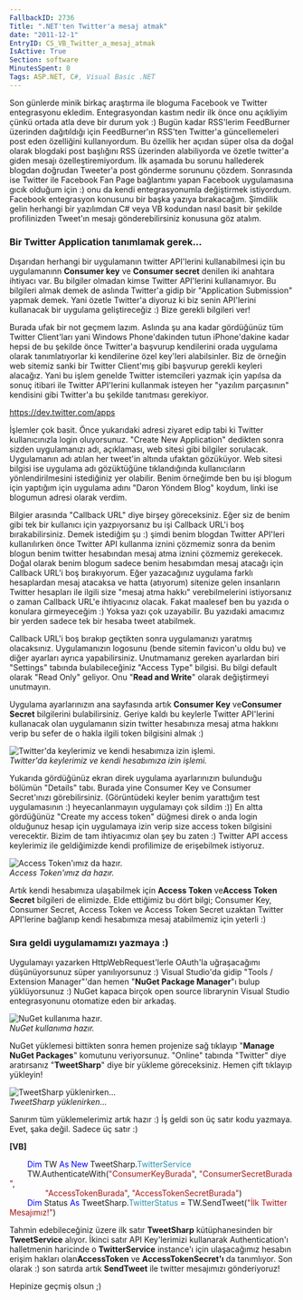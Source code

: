 ```yaml
---
FallbackID: 2736
Title: ".NET'ten Twitter'a mesaj atmak"
date: "2011-12-1"
EntryID: CS_VB_Twitter_a_mesaj_atmak
IsActive: True
Section: software
MinutesSpent: 0
Tags: ASP.NET, C#, Visual Basic .NET
---
```

Son günlerde minik birkaç araştırma ile bloguma Facebook ve Twitter
entegrasyonu ekledim. Entegrasyondan kastım nedir ilk önce onu açıkliyim
çünkü ortada atla deve bir durum yok :) Bugün kadar RSS'lerim FeedBurner
üzerinden dağıtıldığı için FeedBurner'ın RSS'ten Twitter'a
güncellemeleri post eden özelliğini kullanıyordum. Bu özellik her açıdan
süper olsa da doğal olarak blogdaki post başlığını RSS üzerinden
alabiliyorda ve özetle twitter'a giden mesajı özelleştiremiyordum. İlk
aşamada bu sorunu hallederek blogdan doğrudan Tweeter'a post gönderme
sorununu çözdem. Sonrasında ise Twitter ile Facebook Fan Page bağlantımı
yapan Facebook uygulamasına gıcık olduğum için :) onu da kendi
entegrasyonumla değiştirmek istiyordum. Facebook entegrasyon konusunu
bir başka yazıya bırakacağım. Şimdilik gelin herhangi bir yazılımdan C\#
veya VB kodundan nasıl basit bir şekilde profilinizden Tweet'ın mesajı
gönderebilirsiniz konusuna göz atalım.

### Bir Twitter Application tanımlamak gerek...

Dışarıdan herhangi bir uygulamanın twitter API'lerini kullanabilmesi
için bu uygulamanınn **Consumer key** ve **Consumer secret** denilen iki
anahtara ihtiyacı var. Bu bilgiler olmadan kimse Twitter API'lerini
kullanamıyor. Bu bilgileri almak demek de aslında Twitter'a gidip bir
"Application Submission" yapmak demek. Yani özetle Twitter'a diyoruz ki
biz senin API'lerini kullanacak bir uygulama geliştireceğiz :) Bize
gerekli bilgileri ver!

Burada ufak bir not geçmem lazım. Aslında şu ana kadar gördüğünüz tüm
Twitter Client'ları yani Windows Phone'dakinden tutun iPhone'dakine
kadar hepsi de bu şekilde önce Twitter'a başvurup kendilerini orada
uygulama olarak tanımlatıyorlar ki kendilerine özel key'leri
alabilsinler. Biz de örneğin web sitemiz sanki bir Twitter Client'mış
gibi başvurup gerekli keyleri alacağız. Yani bu işlem genelde Twitter
istemcileri yazmak için yapılsa da sonuç itibari ile Twitter API'lerini
kullanmak isteyen her "yazılım parçasının" kendisini gibi Twitter'a bu
şekilde tanıtması gerekiyor.

<https://dev.twitter.com/apps>

İşlemler çok basit. Önce yukarıdaki adresi ziyaret edip tabi ki Twitter
kullanıcınızla login oluyorsunuz. "Create New Application" dedikten
sonra sizden uygulamanızı adı, açıklaması, web sitesi gibi bilgiler
sorulacak. Uygulamanın adı atılan her tweet'in altında ufaktan
gözüküyor. Web sitesi bilgisi ise uygulama adı gözüktüğüne tıklandığında
kullanıcıların yönlendirilmesini istediğiniz yer olabilir. Benim
örneğimde ben bu işi blogum için yaptığım için uygulama adını "Daron
Yöndem Blog" koydum, linki ise blogumun adresi olarak verdim.

Bilgier arasında "Callback URL" diye birşey göreceksiniz. Eğer siz de
benim gibi tek bir kullanıcı için yazpıyorsanız bu işi Callback URL'i
boş bırakabilirsiniz. Demek istediğim şu :) şimdi benim blogdan Twitter
API'leri kullanılırken önce Twitter API kullanma iznini çözmemiz sonra
da benim blogun benim twitter hesabından mesaj atma iznini çözmemiz
gerekecek. Doğal olarak benim blogum sadece benim hesabımdan mesaj
atacağı için Callback URL'i boş bırakıyorum. Eğer yazacağınız uygulama
farklı hesaplardan mesaj atacaksa ve hatta (atıyorum) sitenize gelen
insanların Twitter hesapları ile ilgili size "mesaj atma hakkı"
verebilmelerini istiyorsanız o zaman Callback URL'e ihtiyacınız olacak.
Fakat maalesef ben bu yazıda o konulara girmeyeceğim :) Yoksa yazı çok
uzayabilir. Bu yazıdaki amacımız bir yerden sadece tek bir hesaba tweet
atabilmek.

Callback URL'i boş bırakıp geçtikten sonra uygulamanızı yaratmış
olacaksınız. Uygulamanızın logosunu (bende sitemin favicon'u oldu bu) ve
diğer ayarları ayrıca yapabilirsiniz. Unutmamanız gereken ayarlardan
biri "Settings" tabında bulabileceğiniz "Access Type" bilgisi. Bu bilgi
default olarak "Read Only" geliyor. Onu "**Read and Write**" olarak
değiştirmeyi unutmayın.

Uygulama ayarlarınızın ana sayfasında artık **Consumer Key**
ve**Consumer Secret** bilgilerini bulabilirsiniz. Geriye kaldı bu
keylerle Twitter API'lerini kullanacak olan uygulamanın sizin twitter
hesabınıza mesaj atma hakkını verip bu sefer de o hakla ilgili token
bilgisini almak :)

![Twitter'da keylerimiz ve kendi hesabımıza izin
işlemi.](media/CS_VB_Twitter_a_mesaj_atmak/twitter_api.gif)\
*Twitter'da keylerimiz ve kendi hesabımıza izin işlemi.*

Yukarıda gördüğünüz ekran direk uygulama ayarlarınızın bulunduğu bölümün
"Details" tabı. Burada yine Consumer Key ve Consumer Secret'ınızı
görebilirsiniz. (Görüntüdeki keyler benim yarattığım test uygulamasının
:) heyecanlanmayın uygulamayı çok sildim :)) En altta gördüğünüz "Create
my access token" düğmesi direk o anda login olduğunuz hesap için
uygulamaya izin verip size access token bilgisini verecektir. Bizim de
tam ihtiyacımız olan şey bu zaten :) Twitter API access keylerimiz ile
geldiğimizde kendi profilimize de erişebilmek istiyoruz.

![Access Token'ımız da
hazır.](media/CS_VB_Twitter_a_mesaj_atmak/twitter_api2.gif)\
*Access Token'ımız da hazır.*

Artık kendi hesabımıza ulaşabilmek için **Access Token** ve**Access
Token Secret** bilgileri de elimizde. Elde ettiğimiz bu dört bilgi;
Consumer Key, Consumer Secret, Access Token ve Access Token Secret
uzaktan Twitter API'lerine bağlanıp kendi hesabımıza mesaj atabilmemiz
için yeterli :)

### Sıra geldi uygulamamızı yazmaya :)

Uygulamayı yazarken HttpWebRequest'lerle OAuth'la uğraşacağımı
düşünüyorsunuz süper yanılıyorsunuz :) Visual Studio'da gidip "Tools /
Extension Manager"'dan hemen "**NuGet Package Manager**"ı bulup
yüklüyorsunuz :) NuGet kapaca birçok open source librarynin Visual
Studio entegrasyonunu otomatize eden bir arkadaş.

![NuGet kullanıma
hazır.](media/CS_VB_Twitter_a_mesaj_atmak/twitter_api3.gif)\
*NuGet kullanıma hazır.*

NuGet yüklemesi bittikten sonra hemen projenize sağ tıklayıp "**Manage
NuGet Packages**" komutunu veriyorsunuz. "Online" tabında "Twitter" diye
aratırsanız "**TweetSharp**" diye bir yükleme göreceksiniz. Hemen çift
tıklayıp yükleyin!

![TweetSharp
yüklenirken...](media/CS_VB_Twitter_a_mesaj_atmak/twitter_api4.gif)\
*TweetSharp yüklenirken...*

Sanırım tüm yüklemelerimiz artık hazır :) İş geldi son üç satır kodu
yazmaya. Evet, şaka değil. Sadece üç satır :)

**[VB]**

        <span style="color:blue;">Dim</span> TW <span
style="color:blue;">As</span> <span
style="color:blue;">New</span> TweetSharp.<span
style="color:#2b91af;">TwitterService</span>\
        TW.AuthenticateWith(<span
style="color:#a31515;">"ConsumerKeyBurada"</span>, <span
style="color:#a31515;">"ConsumerSecretBurada"</span>, <span
style="color:#a31515;">\
                "AccessTokenBurada"</span>, <span
style="color:#a31515;">"AccessTokenSecretBurada"</span>)\
        <span style="color:blue;">Dim</span> Status <span
style="color:blue;">As</span> TweetSharp.<span
style="color:#2b91af;">TwitterStatus</span> = TW.SendTweet(<span
style="color:#a31515;">"İlk Twitter Mesajımız!"</span>)

Tahmin edebileceğiniz üzere ilk satır **TweetSharp** kütüphanesinden bir
**TweetService** alıyor. İkinci satır API Key'lerimizi kullanarak
Authentication'ı halletmenin haricinde o **TwitterService** instance'ı
için ulaşacağımız hesabın erişim hakları olan**AccessToken** ve
**AccessTokenSecret'ı** da tanımlıyor. Son olarak :) son satırda artık
**SendTweet** ile twitter mesajımızı gönderiyoruz!

Hepinize geçmiş olsun ;)


